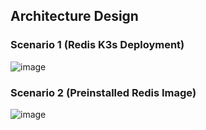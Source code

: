 ## Architecture Design
### Scenario 1 (Redis K3s Deployment)
![image](https://github.com/user-attachments/assets/9b8d0f84-8300-4936-8576-6f4cac0f35a9)

### Scenario 2 (Preinstalled Redis Image)
![image](https://github.com/user-attachments/assets/9879a16b-910d-42c1-8bf4-7bee5f1faba6)
